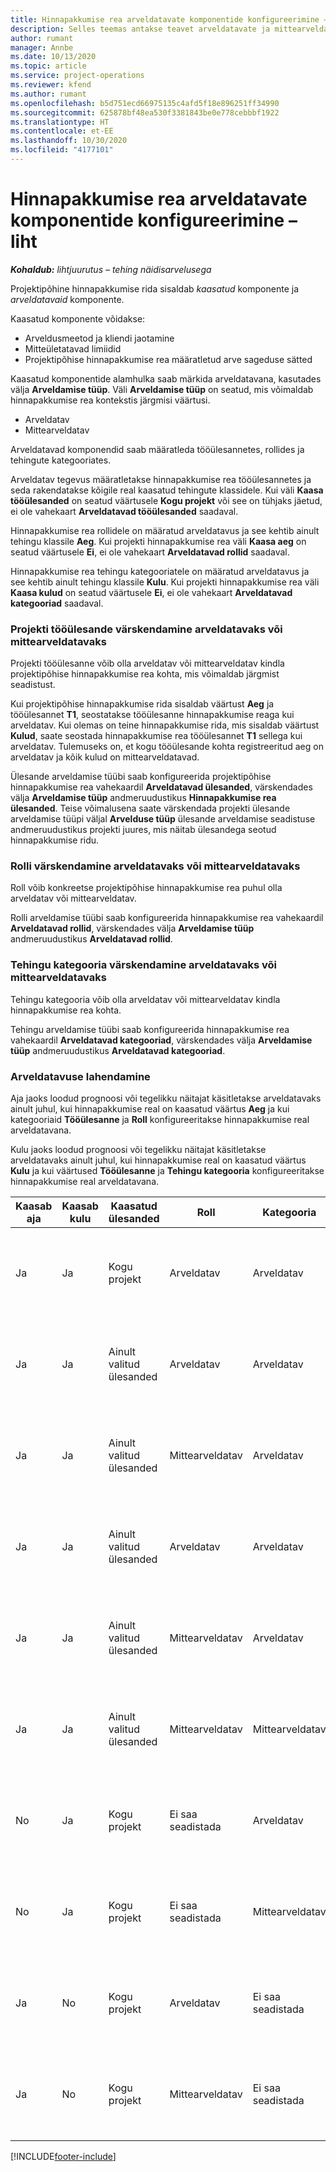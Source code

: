 ```yaml
---
title: Hinnapakkumise rea arveldatavate komponentide konfigureerimine – liht
description: Selles teemas antakse teavet arveldatavate ja mittearveldatavate komponentide seadistamise kohta projektipõhise hinnapakkumise real.
author: rumant
manager: Annbe
ms.date: 10/13/2020
ms.topic: article
ms.service: project-operations
ms.reviewer: kfend
ms.author: rumant
ms.openlocfilehash: b5d751ecd66975135c4afd5f18e896251ff34990
ms.sourcegitcommit: 625878bf48ea530f3381843be0e778cebbbf1922
ms.translationtype: HT
ms.contentlocale: et-EE
ms.lasthandoff: 10/30/2020
ms.locfileid: "4177101"
---
```

# <a name="configure-the-chargeable-components-of-a-quote-line---lite"></a>Hinnapakkumise rea arveldatavate komponentide konfigureerimine – liht

_**Kohaldub:** lihtjuurutus – tehing näidisarvelusega_

Projektipõhine hinnapakkumise rida sisaldab *kaasatud* komponente ja *arveldatavaid* komponente.

Kaasatud komponente võidakse:

  - Arveldusmeetod ja kliendi jaotamine
  - Mitteületatavad limiidid 
  - Projektipõhise hinnapakkumise rea määratletud arve sageduse sätted

Kaasatud komponentide alamhulka saab märkida arveldatavana, kasutades välja **Arveldamise tüüp**. Väli **Arveldamise tüüp** on seatud, mis võimaldab hinnapakkumise rea kontekstis järgmisi väärtusi.

  - Arveldatav
  - Mittearveldatav

Arveldatavad komponendid saab määratleda tööülesannetes, rollides ja tehingute kategooriates.

Arveldatav tegevus määratletakse hinnapakkumise rea tööülesannetes ja seda rakendatakse kõigile real kaasatud tehingute klassidele. Kui väli **Kaasa tööülesanded** on seatud väärtusele **Kogu projekt** või see on tühjaks jäetud, ei ole vahekaart **Arveldatavad tööülesanded** saadaval.

Hinnapakkumise rea rollidele on määratud arveldatavus ja see kehtib ainult tehingu klassile **Aeg**. Kui projekti hinnapakkumise rea väli **Kaasa aeg** on seatud väärtusele **Ei**, ei ole vahekaart **Arveldatavad rollid** saadaval.

Hinnapakkumise rea tehingu kategooriatele on määratud arveldatavus ja see kehtib ainult tehingu klassile **Kulu**. Kui projekti hinnapakkumise rea väli **Kaasa kulud** on seatud väärtusele **Ei**, ei ole vahekaart **Arveldatavad kategooriad** saadaval.

### <a name="update-a-project-task-to-be-chargeable-or-non-chargeable"></a>Projekti tööülesande värskendamine arveldatavaks või mittearveldatavaks

Projekti tööülesanne võib olla arveldatav või mittearveldatav kindla projektipõhise hinnapakkumise rea kohta, mis võimaldab järgmist seadistust.

Kui projektipõhise hinnapakkumise rida sisaldab väärtust **Aeg** ja tööülesannet **T1**, seostatakse tööülesanne hinnapakkumise reaga kui arveldatav. Kui olemas on teine hinnapakkumise rida, mis sisaldab väärtust **Kulud**, saate seostada hinnapakkumise rea tööülesannet **T1** sellega kui arveldatav. Tulemuseks on, et kogu tööülesande kohta registreeritud aeg on arveldatav ja kõik kulud on mittearveldatavad.

Ülesande arveldamise tüübi saab konfigureerida projektipõhise hinnapakkumise rea vahekaardil **Arveldatavad ülesanded**, värskendades välja **Arveldamise tüüp** andmeruudustikus **Hinnapakkumise rea ülesanded**. Teise võimalusena saate värskendada projekti ülesande arveldamise tüüpi väljal **Arvelduse tüüp** ülesande arveldamise seadistuse andmeruudustikus projekti juures, mis näitab ülesandega seotud hinnapakkumise ridu.

### <a name="update-a-role-to-be-chargeable-or-non-chargeable"></a>Rolli värskendamine arveldatavaks või mittearveldatavaks

Roll võib konkreetse projektipõhise hinnapakkumise rea puhul olla arveldatav või mittearveldatav.

Rolli arveldamise tüübi saab konfigureerida hinnapakkumise rea vahekaardil **Arveldatavad rollid**, värskendades välja **Arveldamise tüüp** andmeruudustikus **Arveldatavad rollid**.

### <a name="update-a-transaction-category-to-be-chargeable-or-non-chargeable"></a>Tehingu kategooria värskendamine arveldatavaks või mittearveldatavaks

Tehingu kategooria võib olla arveldatav või mittearveldatav kindla hinnapakkumise rea kohta.

Tehingu arveldamise tüübi saab konfigureerida hinnapakkumise rea vahekaardil **Arveldatavad kategooriad**, värskendades välja **Arveldamise tüüp** andmeruudustikus **Arveldatavad kategooriad**.

### <a name="resolve-chargeability"></a>Arveldatavuse lahendamine
Aja jaoks loodud prognoosi või tegelikku näitajat käsitletakse arveldatavaks ainult juhul, kui hinnapakkumise real on kaasatud väärtus **Aeg** ja kui kategooriaid **Tööülesanne** ja **Roll** konfigureeritakse hinnapakkumise real arveldatavana.

Kulu jaoks loodud prognoosi või tegelikku näitajat käsitletakse arveldatavaks ainult juhul, kui hinnapakkumise real on kaasatud väärtus **Kulu** ja kui väärtused **Tööülesanne** ja **Tehingu kategooria** konfigureeritakse hinnapakkumise real arveldatavana.

| Kaasab aja | Kaasab kulu | Kaasatud ülesanded | Roll | Kategooria | Toiming | Arveldamine |
| --- | --- | --- | --- | --- | --- | --- |
| Ja | Ja | Kogu projekt | Arveldatav | Arveldatav | Ei saa seadistada | Tegeliku aja arveldamine: Arveldatav </br>Tegeliku kulu arveldamise tüüp: Arveldatav |
| Ja | Ja | Ainult valitud ülesanded | Arveldatav | Arveldatav | Arveldatav | Tegeliku aja arveldamine: Arveldatav</br>Tegeliku kulu arveldamise tüüp: Arveldatav |
| Ja | Ja | Ainult valitud ülesanded | Mittearveldatav | Arveldatav | Arveldatav | Tegeliku aja arveldamine: Mittearveldatav</br>Tegeliku kulu arveldamise tüüp: Arveldatav |
| Ja | Ja | Ainult valitud ülesanded | Arveldatav | Arveldatav | Mittearveldatav | Tegeliku aja arveldamine: Mittearveldatav</br> Tegeliku kulu arveldamise tüüp: Mittearveldatav |
| Ja | Ja | Ainult valitud ülesanded | Mittearveldatav | Arveldatav | Mittearveldatav | Tegeliku aja arveldamine: Mittearveldatav</br> Tegeliku kulu arveldamise tüüp: Mittearveldatav |
| Ja | Ja | Ainult valitud ülesanded | Mittearveldatav | Mittearveldatav | Arveldatav | Tegeliku aja arveldamine: Mittearveldatav</br> Tegeliku kulu arveldamise tüüp: Mittearveldatav |
| No | Ja | Kogu projekt | Ei saa seadistada | Arveldatav | Ei saa seadistada | Tegeliku aja arveldamine: Pole saadaval </br>Tegeliku kulu arveldamise tüüp: Arveldatav |
| No | Ja | Kogu projekt | Ei saa seadistada | Mittearveldatav | Ei saa seadistada | Tegeliku aja arveldamine: Pole saadaval </br>Tegeliku kulu arveldamise tüüp: Mittearveldatav |
| Ja | No | Kogu projekt | Arveldatav | Ei saa seadistada | Ei saa seadistada | Tegeliku aja arveldamine: Arveldatav</br>Tegeliku kulu arveldamise tüüp: Pole saadaval |
| Ja | No | Kogu projekt | Mittearveldatav | Ei saa seadistada | Ei saa seadistada | Tegeliku aja arveldamine: Mittearveldatav </br>Tegeliku kulu arveldamise tüüp: Pole saadaval |


[!INCLUDE[footer-include](../../includes/footer-banner.md)]